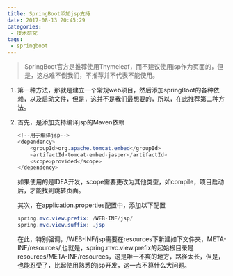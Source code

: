 ```yaml
---
title: SpringBoot添加jsp支持
date: 2017-08-13 20:45:29
categories: 
 - 技术研究
tags:
 - springboot
---
```


> SpringBoot官方是推荐使用Thymeleaf，而不建议使用jsp作为页面的，但是，这总难不倒我们，不推荐并不代表不能使用。

1. 第一种方法，那就是建立一个常规web项目，然后添加springBoot的各种依赖，以及启动文件，但是，这并不是我们最想要的，所以，在此推荐第二种方法。

2. 首先，是添加支持编译jsp的Maven依赖

   ```java
   <!--用于编译jsp-->
   <dependency>
       <groupId>org.apache.tomcat.embed</groupId>
       <artifactId>tomcat-embed-jasper</artifactId>
       <scope>provided</scope>
   </dependency>
   ```

   如果使用的是IDEA开发，scope需要更改为其他类型，如compile，项目启动后，才能找到跳转页面。

   其次，在application.properties配置中，添加以下配置

   ```java
   spring.mvc.view.prefix: /WEB-INF/jsp/
   spring.mvc.view.suffix: .jsp
   ```

   在此，特别强调，/WEB-INF/jsp需要在resources下新建如下文件夹，META-INF/resources/,也就是，spring.mvc.view.prefix的起始根目录是resources/META-INF/resources，这是唯一不爽的地方，路径太长，但是，也能忍受了，比起使用熟悉的jsp开发，这一点不算什么大问题。